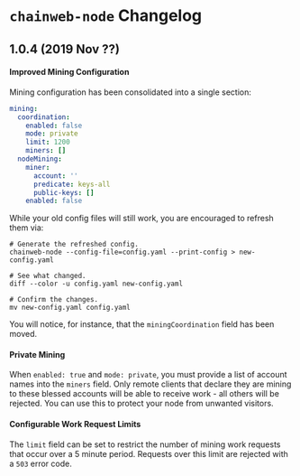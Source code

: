 # `chainweb-node` Changelog

## 1.0.4 (2019 Nov ??)

#### Improved Mining Configuration

Mining configuration has been consolidated into a single section:

```yaml
mining:
  coordination:
    enabled: false
    mode: private
    limit: 1200
    miners: []
  nodeMining:
    miner:
      account: ''
      predicate: keys-all
      public-keys: []
    enabled: false
```

While your old config files will still work, you are encouraged to refresh them
via:

```
# Generate the refreshed config.
chainweb-node --config-file=config.yaml --print-config > new-config.yaml

# See what changed.
diff --color -u config.yaml new-config.yaml

# Confirm the changes.
mv new-config.yaml config.yaml
```

You will notice, for instance, that the `miningCoordination` field has been
moved.

#### Private Mining

When `enabled: true` and `mode: private`, you must provide a list of account
names into the `miners` field. Only remote clients that declare they are mining
to these blessed accounts will be able to receive work - all others will be
rejected. You can use this to protect your node from unwanted visitors.

#### Configurable Work Request Limits

The `limit` field can be set to restrict the number of mining work requests that
occur over a 5 minute period. Requests over this limit are rejected with a `503`
error code.
